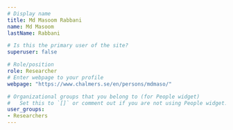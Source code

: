 ```yaml
---
# Display name
title: Md Masoom Rabbani
name: Md Masoom
lastName: Rabbani

# Is this the primary user of the site?
superuser: false

# Role/position
role: Researcher
# Enter webpage to your profile
webpage: "https://www.chalmers.se/en/persons/mdmaso/"

# Organizational groups that you belong to (for People widget)
#   Set this to `[]` or comment out if you are not using People widget.
user_groups:
- Researchers
---
```

